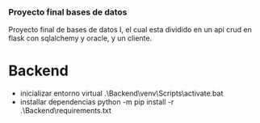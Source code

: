 ### Proyecto final bases de datos

Proyecto final de bases de datos I, el cual esta dividido en un api crud en flask con sqlalchemy y oracle, y un cliente.

# Backend

- inicializar entorno virtual
    .\Backend\venv\Scripts\activate.bat
- installar dependencias 
    python -m pip install -r .\Backend\requirements.txt